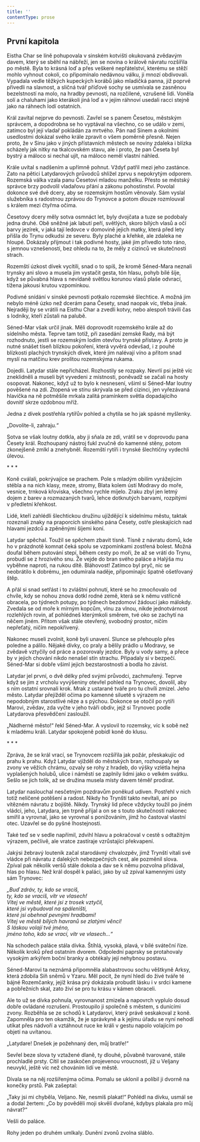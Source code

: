 ```yaml
---
title: ''
contentType: prose
---
```


## První kapitola

Eistha Char se líně pohupovala v sinském kotvišti okukovaná zvědavým davem, který se sběhl na nábřeží, jen se novina o králově návratu rozšířila po městě. Byla to krásná loď a přes veškeré nepřátelství, kterému se stěží mohlo vyhnout cokoli, co připomínalo nedávnou válku, ji mnozí obdivovali. Vypadala vedle těžkých kupeckých korábů jako mladičká panna, již poprvé přivedli na slavnost, a sličná tvář příďové sochy se usmívala se zasněnou bezelstností na molo, na hradby pevnosti, na rozčilené, vzrušené lidi. Voněla solí a chaluhami jako kterákoli jiná loď a v jejím ráhnoví usedali racci stejně jako na ráhnech lodí ostatních.

Král zavítal nejprve do pevnosti. Zavřel se s panem Česetou, městským správcem, a dopodrobna se ho vyptával na všechno, co se událo v zemi, zatímco byl její vladař pokládán za mrtvého. Pán nad Sinem a okolními usedlostmi dokázal svého krále zpravit o všem poměrně přesně. Nejen proto, že v Sinu jako v jiných přístavních městech se noviny zdaleka i blízka scházely jak nitky na tkalcovském stavu, ale i proto, že pan Česeta byl bystrý a máloco si nechal ujít, na máloco neměl vlastní náhled.

Krále uvítal s nadšením a upřímně pohnut. Vždyť patřil mezi jeho zastánce. Zato na pětici Latydarových průvodců shlížel zprvu s nepokrytým odporem. Rozemská válka vzala panu Česetovi mladou manželku. Přesto se městský správce brzy podvolil vladařovu přání a zákonu pohostinství. Povolal dokonce své dvě dcery, aby se rozemským hostům věnovaly. Sám vyslal služebníka s radostnou zprávou do Trynovce a potom dlouze rozmlouval s králem mezi čtyřma očima.

Česetovy dcery měly sotva osmnáct let, byly dvojčata a tuze se podobaly jedna druhé. Obě sněžné jak labutí peří, světlých, skoro bílých vlasů a očí barvy jezírek, v jaká tají ledovce v domovině jejich matky, která před lety přišla do Trynu odkudsi ze severu. Byly plaché a křehké, ale zdaleka ne hloupé. Dokázaly přijmout i tak podivné hosty, jaké jim přivedlo toto ráno, s jemnou vznešeností, bez ohledu na to, že měly z cizinců ve skutečnosti strach.

Rozemští úzkost dívek vycítili, snad o to spíš, že kromě Séned-Mara neznali trynsky ani slovo a musela jim vystačit gesta, tón hlasu, pohyb bílé šíje, když se půvabná hlava s nevídaně světlou korunou vlasů plaše odvrací, tížena jakousi krutou vzpomínkou.

Podivné snídání v sinské pevnosti potkalo rozemské šlechtice. A možná jim nebylo méně úzko než dcerám pana Česety, snad naopak víc, třeba jinak. Nejraději by se vrátili na Eisthu Char a zvedli kotvy, nebo alespoň trávili čas s lodníky, kteří zůstali na palubě.

Séned-Mar však určil jinak. Měli doprovodit rozemského krále až do sídelního města. Teprve tam totiž, při zasedání zemské Rady, má být rozhodnuto, jestli se rozemským lodím otevřou trynské přístavy. A proto je nutné snášet tíseň blízkou pokoření, která vyvěrá odevšad, i z pouhé blízkosti plachých trynských dívek, které jim nalévají víno a přitom snad myslí na matčinu krev prolitou rozemskýma rukama.

Dojedli. Latydar stále nepřicházel. Rozhostily se rozpaky. Nevrlí psi ještě víc zneklidněli a museli být vyvedeni z místnosti, poněvadž se začali na hosty osopovat. Nakonec, když už to bylo k nesnesení, všiml si Séned-Mar loutny pověšené na zdi. Ztopená ve stínu skrývala se před cizinci, jen vyřezávaná hlavička na ně potměšile mrkala zalitá pramínkem světla dopadajícího dovnitř skrze ozdobnou mříž.

Jedna z dívek postřehla rytířův pohled a chytila se ho jak spásné myšlenky.

„Dovolíte-li, zahraju.“

Sotva se však loutny dotkla, aby ji sňala ze zdi, vrátil se v doprovodu pana Česety král. Rozhoupaný nástroj ťukl zvučně do kamenné stěny, potom zkonejšeně zmlkl a znehybněl. Rozemští rytíři i trynské šlechtičny vydechli úlevou.

\* \* \*

Koně cválali, pokrývajíce se prachem. Pole s mladým obilím vyrážejícím stébla a na nich klasy, meze, stromy, Blata kolem ústí Modravy do moře, vesnice, trnková křoviska, všechno rychle míjelo. Zraku zbyl jen letmý dojem z barev a rozmazaných tvarů, lehce dotknutých barvami, rozpitými v předletní křehkost.

Lidé, kteří zahlédli šlechtickou družinu ujíždějící k sídelnímu městu, taktak rozeznali znaky na praporcích sinského pána Česety, ostře pleskajících nad hlavami jezdců a zpěněnými šíjemi koní.

Latydar spěchal. Toužil se spěchem zbavit tísně. Tísně z návratu domů, kde ho v prázdnotě komnat čeká spolu se vzpomínkami zostřená bolest. Možná doufal během putování stepí, během cesty po moři, že až se vrátí do Trynu, probudí se z hrozivého snu. Že vejde do bran svého paláce a Halýša mu vyběhne naproti, na rukou dítě. Bláhovost! Zatímco byl pryč, nic se neobrátilo k dobrému, jen odumírala naděje, připomínajíc špatně ošetřovaný štěp.

A přál si snad setřást i to zvláštní pohnutí, které se ho zmocňo­valo od chvíle, kdy se nohou znova dotkl rodné země, která se k němu vstřícně obracela, po týdnech potupy, po týdnech bezdomoví žádoucí jako málokdy. Zvedala se od moře k mírným kopcům, vlnu za vlnou, nikde jednotvárnost rozlehlých rovin, ať pohlédneš kterýmkoli směrem, tvé oko se zachytí na něčem jiném. Přitom však stále otevřený, svobodný prostor, ničím nepřeťatý, ničím nepokřivený.

Nakonec museli zvolnit, koně byli unavení. Slunce se přehouplo přes poledne a pálilo. Nějaké dívky, co praly a bělily prádlo u Modravy, se zvědavě vztyčily od práce a pozorovaly jezdce. Byly u vody samy, a přece by v jejich chování nikdo nenašel stín strachu. Připadaly si v bezpečí. Séned-Mar si dobře všiml jejich bezstarostnosti a bodla ho závist.

Latydar jel první, o dvě délky před svými průvodci, zachmuřený. Teprve když se jim z vrcholu vyvýšeniny otevřel pohled na Trynovec, dovolil, aby s ním ostatní srovnali krok. Mrak z ustarané tváře pro tu chvíli zmizel. Jeho město. Latydar přejížděl očima po kamenné siluetě s výrazem ne nepodobným starostlivé něze a s pýchou. Dokonce se otočil po rytíři Marovi, zvědav, zda vyčte v jeho tváři obdiv, jejž si Trynovec podle Latydarova přesvědčení zasloužil.

„Nádherné město!“ řekl Séned-Mar. A vyslovil to rozemsky, víc k sobě než k mladému králi. Latydar spokojeně pobídl koně do klusu.

\* \* \*

Zpráva, že se král vrací, se Trynovcem rozšířila jak požár, přeskakujíc od prahu k prahu. Když Latydar vjížděl do městských bran, rozhoupaly se zvony ve věžích chrámu, ozvaly se rohy z hradeb, do výšky vzlétla hejna vyplašených holubů, ulice i náměstí se zaplnily lidmi jako o velkém svátku. Sešlo se jich tolik, až se družina musela místy davem téměř prodírat.

Latydar naslouchal nesčetným pozdravům poněkud udiven. Postřehl v nich totiž nelíčené potěšení a radost. Nikdy ho Trynští takto nevítali, ani po vítězném návratu z bojiště. Nikdy. Trynský lid přece vždycky toužil po jiném vládci, jeho, Latydara, jen trpně přijal a on se s touto skutečností nakonec smířil a vyrovnal, jako se vyrovnal s ponižováním, jímž ho častoval vlastní otec. Uzavřel se do pyšné lhostejnosti.

Také teď se v sedle napřímil, zdvihl hlavu a pokračoval v cestě s odtažitým výrazem, pečlivě, ale vratce zastíraje vzrůstající překvapení.

Jakýsi žebravý louteník začal starodávný chvalozpěv, jímž Trynští vítali své vládce při návratu z dalekých nebezpečných cest, ale pozměnil slova. Zpíval pak několik veršů stále dokola a dav se k němu pozvolna přidával, hlas po hlasu. Než král dospěl k paláci, jako by už zpíval kamennými ústy sám Trynovec:

  

_„Buď zdráv, ty, kdo se vracíš,  
ty, kdo se vracíš, vítr ve vlasech!  
Vítej ve městě, které jsi z trosek vztyčil,  
které jsi vybudoval na spáleništi,  
které jsi obehnal pevnými hradbami!  
Vítej ve městě bílých havranů se zlatými věnci!  
S láskou volají tvé jméno,  
jméno toho, kdo se vrací, vítr ve vlasech…“_

  

Na schodech paláce stála dívka. Štíhlá, vysoká, plavá, v bílé sváteční říze. Několik kroků před ostatním dvorem. Odpolední paprsky se protahovaly vysokým arkýřem boční branky a obtékaly její nehybnou postavu.

Séned-Marovi ta neznámá připomněla alabastrovou sochu věštkyně Arksy, která zdobila Síň sněmů v Yzaru. Měl pocit, že nyní hledí do živé tváře té bájné Rozemčanky, jejíž krása prý dokázala probudit lásku i v srdci kamene a pobřežních skal, zato živí se pro tu krásu v kámen obraceli.

Ale to už se dívka pohnula, vyrovnanost zmizela a napovrch vyplulo dosud dobře ovládané rozrušení. Prostoupilo ji společně s městem, s dunícími zvony. Rozběhla se ze schodů k Latydarovi, který právě seskakoval z koně. Zapomněla pro ten okamžik, že je správkyně a k jejímu úřadu se nyní nehodí utíkat přes nádvoří a vztáhnout ruce ke králi v gestu napolo volajícím po objetí na uvítanou.

„Latydare! Dnešek je požehnaný den, můj bratře!“

Sevřel beze slova ty vztažené dlaně, ty dlouhé, půvabně tvarované, stále prochladlé prsty. Cítil se zaskočen projevenou vroucností, jíž u Veljany neuvykl, ještě víc než chováním lidí ve městě.

Dívala se na něj rozšířenýma očima. Pomalu se uklonil a políbil ji dvorně na konečky prstů. Pak zašeptal:

„Taky jsi mi chyběla, Veljano. Ne, nesmíš plakat!“ Pohlédl na dívku, usmál se a dodal žertem: „Co by pověděli moji skvělí dvořané, kdybys plakala pro můj návrat?“

Vešli do paláce.

Rohy jeden po druhém umlkaly. Dunění zvonů zvolna sláblo.
